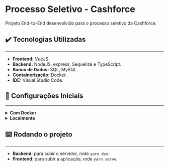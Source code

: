 # Processo Seletivo - Cashforce

Projeto End-to-End desenvolvido para o processo seletivo da Cashforce.

## :heavy_check_mark: Tecnologias Utilizadas

---

- **Frontend:** VueJS.
- **Backend:** NodeJS, express, Sequelize e TypeScript.
- **Banco de Dados:** SQL, MySQL.
- **Containerização:** Docker.
- **IDE:** Visual Studio Code.

## :hammer: Configurações Iniciais

---

<details>
  <summary><strong>Com Docker</strong></summary>

  > Rode o serviço `node` com o comando `docker-compose up -d`.

  - Esse serviço irá inicializar três containers chamados `cashforce_backend`, `cashforce_frontend` e `cashforce_db`.
  - A partir daqui você pode rodar os containers  via CLI ou abri-lo no VS Code.
  
  > Use o comando `docker exec -it cashforce_backend bash` para rodar o backend.

  > Use o comando `docker exec -it cashforce_frontend bash` para rodar o frontend.

  - Ele te dará acesso ao terminal interativo do container criado pelo compose, que está rodando em segundo plano.

  > Instale as dependências **[Caso existam]** com `yarn install`

  :warning: **Atenção:** :warning: Caso opte por utilizar o Docker, TODOS os comandos disponíveis no `package.json` (npm start, npm test, npm run dev, ...) devem ser executados DENTRO do container, ou seja, no terminal que aparece após a execução do comando `docker exec` citado acima.
</details>
<details>
  <summary><strong>Localmente</strong></summary>

  > Instale as dependências **[Caso existam]** com `yarn install`

  :warning: **Atenção:** :warning: Para rodar o projeto dessa forma, obrigatoriamente você deve ter o `node` com o `yarn` instalado em seu computador, além de ter o MySQL instalado também.
</details>

## :keyboard: Rodando o projeto

---

- **Backend**: para subir o servidor, rode `yarn dev`.
- **Frontend**: para subir a aplicação, rode `yarn serve`.
